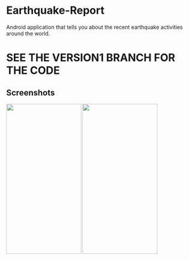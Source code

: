 # Earthquake-Report
Android application that tells you about the recent earthquake activities around the world.
# SEE THE VERSION1 BRANCH FOR THE CODE

## Screenshots

<img src="https://user-images.githubusercontent.com/55587127/188684725-5d1e6c5d-41d9-4998-b041-ca95e2c71ecd.jpeg" img align ="left" width="200" height="400" />

<img src="https://user-images.githubusercontent.com/55587127/188684636-9b9ebb21-e8c3-484a-863b-f012d65ff152.jpeg" img align ="left" width="200" height="400" />
